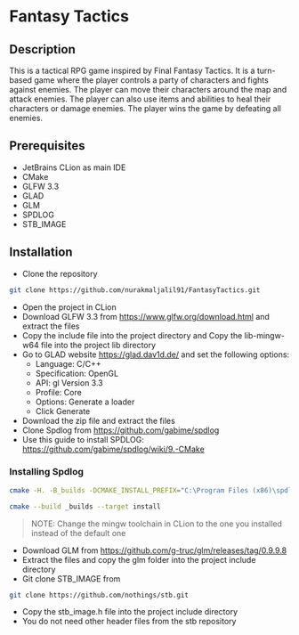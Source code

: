 # Fantasy Tactics

## Description

This is a tactical RPG game inspired by Final Fantasy Tactics. It is a turn-based game where the player controls a party of characters and fights against enemies. The player can move their characters around the map and attack enemies. The player can also use items and abilities to heal their characters or damage enemies. The player wins the game by defeating all enemies.

## Prerequisites

- JetBrains CLion as main IDE
- CMake
- GLFW 3.3
- GLAD
- GLM
- SPDLOG
- STB_IMAGE

## Installation

- Clone the repository
```bash
git clone https://github.com/nurakmaljalil91/FantasyTactics.git
```
- Open the project in CLion 
- Download GLFW 3.3 from https://www.glfw.org/download.html and extract the files
- Copy the include file into the project directory and Copy the lib-mingw-w64 file into the project lib directory
- Go to GLAD website https://glad.dav1d.de/ and set the following options:
    - Language: C/C++
    - Specification: OpenGL
    - API: gl Version 3.3
    - Profile: Core
    - Options: Generate a loader
    - Click Generate
- Download the zip file and extract the files
- Clone Spdlog from https://github.com/gabime/spdlog
- Use this guide to install SPDLOG: https://github.com/gabime/spdlog/wiki/9.-CMake

### Installing Spdlog

```bash
cmake -H. -B_builds -DCMAKE_INSTALL_PREFIX="C:\Program Files (x86)\spdlog" -G "MinGW Makefiles" -DCMAKE_CXX_STANDARD=17
```

```bash
cmake --build _builds --target install
```

> NOTE: Change the mingw toolchain in CLion to the one you installed instead of the default one

- Download GLM from https://github.com/g-truc/glm/releases/tag/0.9.9.8
- Extract the files and copy the glm folder into the project include directory
- Git clone STB_IMAGE from

```bash
git clone https://github.com/nothings/stb.git
```

- Copy the stb_image.h file into the project include directory
- You do not need other header files from the stb repository